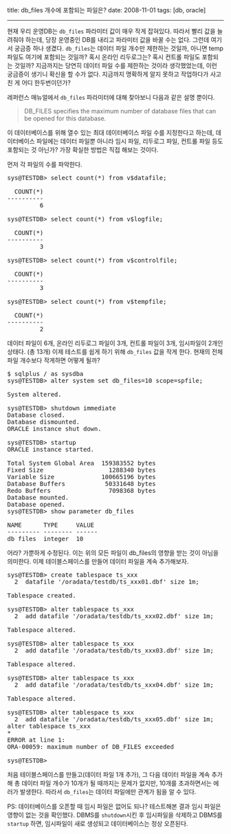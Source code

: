 title: db_files 개수에 포함되는 파일은?
date: 2008-11-01
tags: [db, oracle]

---
현재 우리 운영DB는 `db_files` 파라미터 값이 매우 작게 잡혀있다. 따라서 빨리 값을 늘려줘야 하는데, 당장 운영중인 DB를 내리고 파라미터 값을 바꿀 수는 없다. 그런데 여기서 궁금증 하나 생겼다. `db_files`는 데이터 파일 개수만 제한하는 것일까, 아니면 temp 파일도 여기에 포함되는 것일까? 혹시 온라인 리두로그는? 혹시 컨트롤 파일도 포함되는 것일까?<!--more--> 지금까지는 당연히 데이터 파일 수를 제한하는 것이라 생각했었는데, 이런 궁금증이 생기니 확신을 할 수가 없다. 지금까지 명확하게 알지 못하고 작업하다가 사고친 게 어디 한두번이던가?

레퍼런스 매뉴얼에서 `db_files` 파라미터에 대해 찾아보니 다음과 같은 설명 뿐이다.

> DB_FILES specifies the maximum number of database files that can be opened for this database.

이 데이터베이스를 위해 열수 있는 최대 데이터베이스 파일 수를 지정한다고 하는데, 데이터베이스 파일에는 데이터 파일뿐 아니라 임시 파일, 리두로그 파일, 컨트롤 파일 등도 포함되는 것 아닌가? 가장 확실한 방법은 직접 해보는 것이다.

먼저 각 파일의 수를 파악한다.
<pre class="console">
sys@TESTDB> select count(*) from v$datafile;

  COUNT(*)
----------
         6

sys@TESTDB> select count(*) from v$logfile;

  COUNT(*)
----------
         3

sys@TESTDB> select count(*) from v$controlfile;

  COUNT(*)
----------
         3

sys@TESTDB> select count(*) from v$tempfile;

  COUNT(*)
----------
         2
</pre>

데이터 파일이 6개, 온라인 리두로그 파일이 3개, 컨트롤 파일이 3개, 임시파일이 2개인 상태다. (총 13개) 이제 테스트를 쉽게 하기 위해 `db_files` 값을 작게 한다. 현재의 전체 파일 개수보다 작게하면 어떻게 될까?

<pre class="console">
$ sqlplus / as sysdba
sys@TESTDB> alter system set db_files=10 scope=spfile;

System altered.

sys@TESTDB> shutdown immediate
Database closed.
Database dismounted.
ORACLE instance shut down.

sys@TESTDB> startup
ORACLE instance started.

Total System Global Area  159383552 bytes
Fixed Size                  1288340 bytes
Variable Size             100665196 bytes
Database Buffers           50331648 bytes
Redo Buffers                7098368 bytes
Database mounted.
Database opened.
sys@TESTDB> show parameter db_files

NAME      TYPE     VALUE
--------- -------- ------
db_files  integer  10
</pre>

어라? 가뿐하게 수정된다. 이는 위의 모든 파일이 db_files의 영향을 받는 것이 아님을 의미한다. 이제 테이블스페이스를 만들어 데이터 파일을 계속 추가해보자.

<pre class="console">
sys@TESTDB> create tablespace ts_xxx
  2  datafile '/oradata/testdb/ts_xxx01.dbf' size 1m;

Tablespace created.

sys@TESTDB> alter tablespace ts_xxx
  2  add datafile '/oradata/testdb/ts_xxx02.dbf' size 1m;

Tablespace altered.

sys@TESTDB> alter tablespace ts_xxx
  2  add datafile '/oradata/testdb/ts_xxx03.dbf' size 1m;

Tablespace altered.

sys@TESTDB> alter tablespace ts_xxx
  2  add datafile '/oradata/testdb/ts_xxx04.dbf' size 1m;

Tablespace altered.

sys@TESTDB> alter tablespace ts_xxx
  2  add datafile '/oradata/testdb/ts_xxx05.dbf' size 1m;
alter tablespace ts_xxx
*
ERROR at line 1:
ORA-00059: maximum number of DB_FILES exceeded

sys@TESTDB>
</pre>

처음 테이블스페이스를 만들고(데이터 파일 1개 추가), 그 다음 데이터 파일을 계속 추가해 총 데이터 파일 개수가 10개가 될 때까지는 문제가 없지만, 10개를 초과하면서는 에러가 발생한다. 따라서 `db_files`는 데이터 파일에만 관계가 됨을 알 수 있다.

PS: 데이터베이스를 오픈할 때 임시 파일은 없어도 되나? 테스트해본 결과 임시 파일은 영향이 없는 것을 확인했다. DBMS를 `shutdown`시킨 후 임시파일을 삭제하고 DBMS를 `startup` 하면, 임시파일이 새로 생성되고 데이터베이스는 정상 오픈된다.
